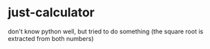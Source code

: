 # just-calculator
don't know python well, but tried to do something
(the square root is extracted from both numbers)
